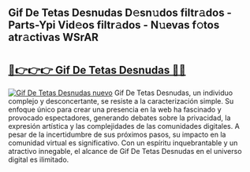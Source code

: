 ## Gif De Tetas Desnudas D𝚎sn𝚞dos filtr𝚊dos - Parts-Ypi Vid𝚎os filtr𝚊dos - N𝚞evas f𝚘tos atr𝚊ctivas WSrAR

# <h2><a href="http://mb3pgxz.tromn.icu/?c=Gif+De+Tetas+Desnudas">🔗👉👉👉 Gif De Tetas Desnudas 🔗🔗</a></h2>

[![Gif De Tetas Desnudas nuevo](https://i.imgur.com/pEAQMta.gif)](http://mb3pgxz.tromn.icu/?c=Gif+De+Tetas+Desnudas)
Gif De Tetas Desnudas, un individuo complejo y desconcertante, se resiste a la caracterización simple. Su enfoque único para crear una presencia en la web ha fascinado y provocado espectadores, generando debates sobre la privacidad, la expresión artística y las complejidades de las comunidades digitales. A pesar de la incertidumbre de sus próximos pasos, su impacto en la comunidad virtual es significativo. Con un espíritu inquebrantable y un atractivo innegable, el alcance de Gif De Tetas Desnudas en el universo digital es ilimitado.
